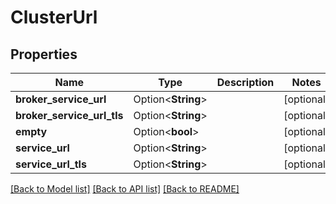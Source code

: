# ClusterUrl

## Properties

Name | Type | Description | Notes
------------ | ------------- | ------------- | -------------
**broker_service_url** | Option<**String**> |  | [optional]
**broker_service_url_tls** | Option<**String**> |  | [optional]
**empty** | Option<**bool**> |  | [optional]
**service_url** | Option<**String**> |  | [optional]
**service_url_tls** | Option<**String**> |  | [optional]

[[Back to Model list]](../README.md#documentation-for-models) [[Back to API list]](../README.md#documentation-for-api-endpoints) [[Back to README]](../README.md)


